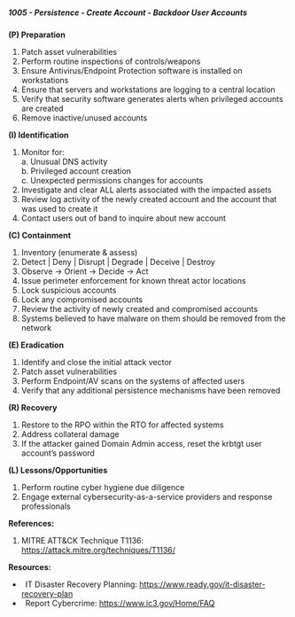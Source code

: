 ##### **1005 - Persistence - Create Account - Backdoor User Accounts**

**(P) Preparation**

1.  Patch asset vulnerabilities
2.  Perform routine inspections of controls/weapons
3.  Ensure Antivirus/Endpoint Protection software is installed on workstations
4.  Ensure that servers and workstations are logging to a central location
5.  Verify that security software generates alerts when privileged accounts are created
6.  Remove inactive/unused accounts

**(I) Identification**

1.  Monitor for:  
    a. Unusual DNS activity  
    b. Privileged account creation  
    c. Unexpected permissions changes for accounts
2.  Investigate and clear ALL alerts associated with the impacted assets
3.  Review log activity of the newly created account and the account that was used to create it
4.  Contact users out of band to inquire about new account

**(C) Containment**

1.  Inventory (enumerate & assess)
2.  Detect | Deny | Disrupt | Degrade | Deceive | Destroy
3.  Observe -> Orient -> Decide -> Act
4.  Issue perimeter enforcement for known threat actor locations
5.  Lock suspicious accounts
6.  Lock any compromised accounts
7.  Review the activity of newly created and compromised accounts
8.  Systems believed to have malware on them should be removed from the network

**(E) Eradication**

1.  Identify and close the initial attack vector
2.  Patch asset vulnerabilities
3.  Perform Endpoint/AV scans on the systems of affected users
4.  Verify that any additional persistence mechanisms have been removed

**(R) Recovery**

1.  Restore to the RPO within the RTO for affected systems
2.  Address collateral damage
3.  If the attacker gained Domain Admin access, reset the krbtgt user account’s password

**(L) Lessons/Opportunities**

1.  Perform routine cyber hygiene due diligence
2.  Engage external cybersecurity-as-a-service providers and response professionals

**References:**

1.  MITRE ATT&CK Technique T1136: https://attack.mitre.org/techniques/T1136/

**Resources:**


*    IT Disaster Recovery Planning: https://www.ready.gov/it-disaster-recovery-plan
*    Report Cybercrime: https://www.ic3.gov/Home/FAQ


  

